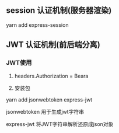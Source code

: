 ## session 认证机制(服务器渲染)

yarn add express-session

## JWT 认证机制(前后端分离)



### JWT使用

1. headers.Authorization = Beara <token>

2. 安装包

yarn add jsonwebtoken express-jwt

jsonwebtoken  用于生成jwt字符串

express-jwt  将JWT字符串解析还原成json对象


